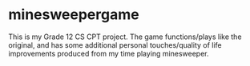 # minesweepergame
This is my Grade 12 CS CPT project. The game functions/plays like the original, and has some additional personal touches/quality of life improvements produced from my time playing minesweeper.
